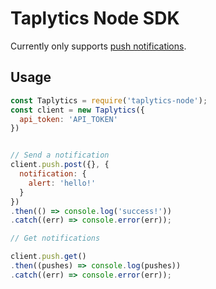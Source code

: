 # Taplytics Node SDK

Currently only supports [push notifications](https://rest-docs.taplytics.com/#push-notifications).

## Usage

```javascript
const Taplytics = require('taplytics-node');
const client = new Taplytics({
  api_token: 'API_TOKEN'
})


// Send a notification
client.push.post({}, {
  notification: {
    alert: 'hello!'
  }
})
.then(() => console.log('success!'))
.catch((err) => console.error(err));

// Get notifications

client.push.get()
.then((pushes) => console.log(pushes))
.catch((err) => console.error(err));
```
